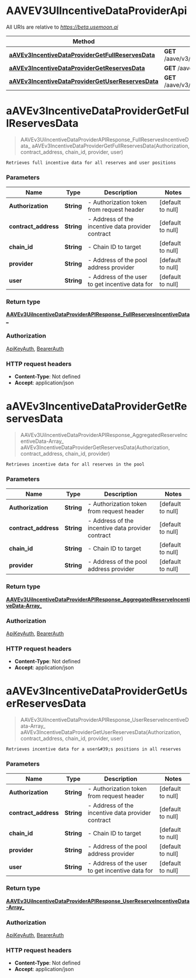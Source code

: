 # AAVEV3UIIncentiveDataProviderApi

All URIs are relative to *https://beta.usemoon.ai*

| Method | HTTP request | Description |
|------------- | ------------- | -------------|
| [**aAVEv3IncentiveDataProviderGetFullReservesData**](AAVEV3UIIncentiveDataProviderApi.md#aAVEv3IncentiveDataProviderGetFullReservesData) | **GET** /aave/v3/incentives/fullReservesIncentiveData |  |
| [**aAVEv3IncentiveDataProviderGetReservesData**](AAVEV3UIIncentiveDataProviderApi.md#aAVEv3IncentiveDataProviderGetReservesData) | **GET** /aave/v3/incentives/reservesIncentivesData |  |
| [**aAVEv3IncentiveDataProviderGetUserReservesData**](AAVEV3UIIncentiveDataProviderApi.md#aAVEv3IncentiveDataProviderGetUserReservesData) | **GET** /aave/v3/incentives/userReservesIncentivesData |  |


<a name="aAVEv3IncentiveDataProviderGetFullReservesData"></a>
# **aAVEv3IncentiveDataProviderGetFullReservesData**
> AAVEv3UiIncentiveDataProviderAPIResponse_FullReservesIncentiveData_ aAVEv3IncentiveDataProviderGetFullReservesData(Authorization, contract\_address, chain\_id, provider, user)



    Retrieves full incentive data for all reserves and user positions

### Parameters

|Name | Type | Description  | Notes |
|------------- | ------------- | ------------- | -------------|
| **Authorization** | **String**| - Authorization token from request header | [default to null] |
| **contract\_address** | **String**| - Address of the incentive data provider contract | [default to null] |
| **chain\_id** | **String**| - Chain ID to target | [default to null] |
| **provider** | **String**| - Address of the pool address provider | [default to null] |
| **user** | **String**| - Address of the user to get incentive data for | [default to null] |

### Return type

[**AAVEv3UiIncentiveDataProviderAPIResponse_FullReservesIncentiveData_**](../Models/AAVEv3UiIncentiveDataProviderAPIResponse_FullReservesIncentiveData_.md)

### Authorization

[ApiKeyAuth](../README.md#ApiKeyAuth), [BearerAuth](../README.md#BearerAuth)

### HTTP request headers

- **Content-Type**: Not defined
- **Accept**: application/json

<a name="aAVEv3IncentiveDataProviderGetReservesData"></a>
# **aAVEv3IncentiveDataProviderGetReservesData**
> AAVEv3UiIncentiveDataProviderAPIResponse_AggregatedReserveIncentiveData-Array_ aAVEv3IncentiveDataProviderGetReservesData(Authorization, contract\_address, chain\_id, provider)



    Retrieves incentive data for all reserves in the pool

### Parameters

|Name | Type | Description  | Notes |
|------------- | ------------- | ------------- | -------------|
| **Authorization** | **String**| - Authorization token from request header | [default to null] |
| **contract\_address** | **String**| - Address of the incentive data provider contract | [default to null] |
| **chain\_id** | **String**| - Chain ID to target | [default to null] |
| **provider** | **String**| - Address of the pool address provider | [default to null] |

### Return type

[**AAVEv3UiIncentiveDataProviderAPIResponse_AggregatedReserveIncentiveData-Array_**](../Models/AAVEv3UiIncentiveDataProviderAPIResponse_AggregatedReserveIncentiveData-Array_.md)

### Authorization

[ApiKeyAuth](../README.md#ApiKeyAuth), [BearerAuth](../README.md#BearerAuth)

### HTTP request headers

- **Content-Type**: Not defined
- **Accept**: application/json

<a name="aAVEv3IncentiveDataProviderGetUserReservesData"></a>
# **aAVEv3IncentiveDataProviderGetUserReservesData**
> AAVEv3UiIncentiveDataProviderAPIResponse_UserReserveIncentiveData-Array_ aAVEv3IncentiveDataProviderGetUserReservesData(Authorization, contract\_address, chain\_id, provider, user)



    Retrieves incentive data for a user&#39;s positions in all reserves

### Parameters

|Name | Type | Description  | Notes |
|------------- | ------------- | ------------- | -------------|
| **Authorization** | **String**| - Authorization token from request header | [default to null] |
| **contract\_address** | **String**| - Address of the incentive data provider contract | [default to null] |
| **chain\_id** | **String**| - Chain ID to target | [default to null] |
| **provider** | **String**| - Address of the pool address provider | [default to null] |
| **user** | **String**| - Address of the user to get incentive data for | [default to null] |

### Return type

[**AAVEv3UiIncentiveDataProviderAPIResponse_UserReserveIncentiveData-Array_**](../Models/AAVEv3UiIncentiveDataProviderAPIResponse_UserReserveIncentiveData-Array_.md)

### Authorization

[ApiKeyAuth](../README.md#ApiKeyAuth), [BearerAuth](../README.md#BearerAuth)

### HTTP request headers

- **Content-Type**: Not defined
- **Accept**: application/json

